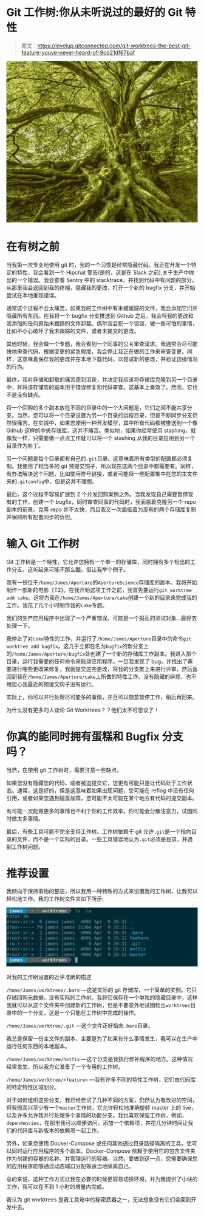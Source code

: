 # Git 工作树:你从未听说过的最好的 Git 特性

> 原文：<https://levelup.gitconnected.com/git-worktrees-the-best-git-feature-youve-never-heard-of-9cd21df67baf>

![](img/4b9ae25f4f3fd7ed93fbb8bb63f8730d.png)

# 在有树之前

当我第一次专业地使用 git 时，我的一个习惯是经常隐藏代码。我正在开发一个特定的特性，我会看到一个 Hipchat 警告(是的，这是在 Slack 之前),关于生产中抛出的一个错误。我会查看 Sentry 中的 stacktrace，并找到代码中有问题的部分。从那里我会返回到我的终端，隐藏我的更改，打开一个新的 bugfix 分支，并开始尝试在本地重现错误。

通常这个过程不会太痛苦。如果我的工作树中有未被跟踪的文件，我会添加它们并隐藏所有东西。在我将一个 bugfix 分支推送到 Github 之后，我会将我的更改和我添加的任何原始未跟踪的文件卸载。偶尔我会犯一个错误，做一些可怕的事情，比如不小心破坏了我未跟踪的文件，或者未提交的更改。

其他时候，我会做一个专题，我会看到一个同事的公关审查请求。我通常会尽可能快地审查代码，根据变更的紧急程度，我会停止我正在做的工作来审查变更。同样，这意味着保存我的更改并在本地下载代码，以尝试新的更改，并验证边缘情况的行为。

最终，我对存储和卸载的痛苦感到沮丧，并决定我应该将存储库克隆到另一个目录中，并将该存储库的副本用于错误修复和代码审查。这基本上奏效了。然而，它也不是没有缺点。

将一个回购的多个副本放在不同的目录中的一个大问题是，它们之间不能共享分支。当然，您可以将一个目录设置为另一个目录的远程目录，但是不断同步分支仍然很痛苦。在实践中，如果您使用一种开发模型，其中所有代码都被推送到一个像 Github 这样的中央存储库，这并不痛苦。类似地，如果你经常使用 stashing，就像我一样，只需要做一点点工作就可以将一个 stashing 从我的目录应用到另一个目录作为补丁。

另一个问题是每个目录都有自己的`.git`目录。这意味着所有类型的配置都必须复制。我使用了相当多的 git 预提交钩子，所以现在这两个目录中都需要有。同样，有办法解决这个问题，比如使用符号链接，或者可能将一些配置集中在您的主文件夹的`.gitconfig`中，但是这并不理想。

最后，这个过程不容易扩展到 2 个并发回购案例之外。当我发现自己需要暂停现有的工作，创建一个 bugfix，同时审查同事的代码时，我面临着克隆另一个 repo 副本的前景。克隆 repo 并不太快，而且我又一次面临着为现有的两个存储库复制并保持所有配置同步的负担。

# 输入 Git 工作树

Git 工作树是一个特性，它允许您拥有一个单一的存储库，同时拥有多个检出的工作分支。这听起来可能不那么酷，但让我举个例子。

我有一份位于`/home/James/Aperture`的`ApertureScience`存储库的副本。我将开始制作一部新的电影《T2》。在我开始这项工作之前，我首先要运行`git worktree add cake`。这将为我在`/home/James/Aperture/cake`创建一个新的目录来完成我的工作。我花了几个小时制作我的`cake`专题。

我们的生产应用程序中出现了一个严重错误。可能是一个捣乱的测试对象…最好去处理一下。

我停止了对`cake`特性的工作，并运行了`/home/James/Aperture`目录中的命令`git worktree add bugfix`。这几乎立即在名为`bugfix`的新分支上的`/home/James/Aperture/bugfix`处创建了一个新的存储库工作副本。我进入那个目录，运行我需要的任何命令来启动应用程序。一旦我发现了 bug，并找出了需要进行哪些更改来修复，我就提交这些更改，将我的分支推上来进行评审，然后返回到我在`/home/James/Aperture/cake`上所做的特性工作。没有隐藏的麻烦，也不用担心我最近的预提交钩子没有运行。

实际上，你可以并行处理尽可能多的事情，并且可以随意暂停工作，稍后再回来。

为什么没有更多的人谈论 Git Worktrees？？他们太不可思议了！

# 你真的能同时拥有蛋糕和 Bugfix 分支吗？

当然，在使用 git 工作树时，需要注意一些缺点。

如果您没有隐藏您的代码，或者被迫提交它，您更有可能只是让代码处于工作状态。通常，这是好的，但是这意味着如果出现问题，您可能在 reflog 中没有任何引用，或者如果您遇到磁盘故障，您可能不太可能在某个地方有代码的提交副本。

有可能一次能做更多的事情也不利于你的工作效率。你可能会分散注意力，试图同时做太多事情。

最后，有些工具可能不完全支持工作树。工作树依赖于 git 允许`.git`是一个指向目录的文件，而不是一个实际的目录。一些工具错误地认为`.git`必须是目录，并遇到工作树问题。

# 推荐设置

我倾向于保持事物的整洁，所以我用一种特殊的方式来设置我的工作树，让我可以轻松地工作。我的工作树文件夹如下所示:

![](img/894019cdb67707cd064d3de2635d72aa.png)

对我的工作树设置的近乎准确的描述

`/home/James/worktrees/.bare` —这是实际的 git 存储库，一个简单的实例。它只存储回购元数据，没有实际的工作树。我将它保存在一个单独的隐藏目录中，这样我就可以从这个文件夹中创建新的工作树，但是不要意外地试图检出`worktrees`目录中的一个分支，这是一个只能在工作树中完成的操作。

`/home/James/worktree/.git` —这个文件正好指向`.bare`目录。

我总是保留一份主文件的副本，主要是为了如果有什么事情发生，我可以在生产中运行任何东西的本地副本。

`/home/James/worktree/hotfix` —这个分支是我执行修补程序的地方。这种情况经常发生，所以我为它准备了一个专用的工作树。

`/home/James/worktree/<feature>` —我有许多不同的特性工作树，它们由代码库的特定特性区域划分。

对于如何组织这些分支，我已经尝试了几种不同的方案，仍然认为有改进的空间，但我很高兴至少有一个`master`工作树，它允许轻松地准确旋转 master 上的 live，以及许多允许我并行处理多个事情的功能分支。我也喜欢保留工作树，例如，`dependencies`，在那里我可以顺便访问，添加一个依赖项，并花几分钟时间让我们的代码库与新版本的依赖项一起工作。

另外，如果您使用 Docker-Compose 或任何其他通过目录路径隔离的工具，您可以同时运行应用程序的多个副本。Docker-Compose 依赖于使用它的包含文件夹作为创建的容器的名称，并管理运行的容器。当然，要做到这一点，您需要确保您的应用程序能够通过动态端口分配等适当地隔离自己。

总的来说，这种工作方式让我在必要的时候更容易切换环境，并为我提供了小块的工作，我可以在不到 1 小时的增量内完成。

我认为 git worktrees 是我工具箱中的秘密武器之一，无法想象没有它们会回到开发中去。